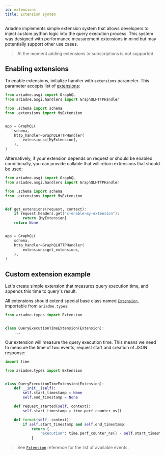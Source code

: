 ```yaml
---
id: extensions
title: Extension system
---
```


Ariadne implements simple extension system that allows developers to inject custom python logic into the query execution process. This system was designed with performance measurement extensions in mind but may potentially support other use cases.

> At the moment adding extensions to subscriptions is not supported.

## Enabling extensions

To enable extensions, initialize handler with `extensions` parameter. This parameter accepts list of [extensions](types-reference.md#extension):

```python
from ariadne.asgi import GraphQL
from ariadne.asgi.handlers import GraphQLHTTPHandler

from .schema import schema
from .extensions import MyExtension


app = GraphQL(
    schema,
    http_handler=GraphQLHTTPHandler(
        extensions=[MyExtension],
    ),
)
```

Alternatively, if your extension depends on request or should be enabled conditionally, you can provide callable that will return extensions that should be used:

```python
from ariadne.asgi import GraphQL
from ariadne.asgi.handlers import GraphQLHTTPHandler

from .schema import schema
from .extensions import MyExtension


def get_extensions(request, context):
    if request.headers.get("x-enable-my-extension"):
        return [MyExtension]
    return None


app = GraphQL(
    schema,
    http_handler=GraphQLHTTPHandler(
        extensions=get_extensions,
    ),
)
```

## Custom extension example

Let's create simple extension that measures query execution time, and appends this time to query's result.

All extensions should extend special base class named [`Extension`](types-reference.md#extension), importable from `ariadne.types`:

```python
from ariadne.types import Extension


class QueryExecutionTimeExtension(Extension):
    ...
```

Our extension will measure the query execution time. This means we need to measure the time of two events, request start and creation of JSON response:

```python
import time

from ariadne.types import Extension


class QueryExecutionTimeExtension(Extension):
    def __init__(self):
        self.start_timestamp = None
        self.end_timestamp = None

    def request_started(self, context):
        self.start_timestamp = time.perf_counter_ns()

    def format(self, context):
        if self.start_timestamp and self.end_timestamp:
            return {
                "execution": time.perf_counter_ns() - self.start_timestamp
            }
```

> See [`Extension`](types-reference.md#extension) reference for the list of available events.
